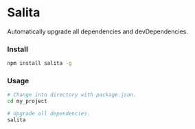 Salita
======

Automatically upgrade all dependencies and devDependencies.

### Install ###

``` bash
npm install salita -g
```

### Usage ###

``` bash
# Change into directory with package.json.
cd my_project

# Upgrade all dependencies.
salita
```
